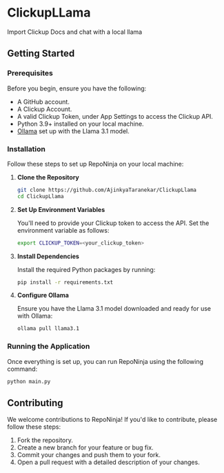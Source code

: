 # ClickupLLama

Import Clickup Docs and chat with a local llama

## Getting Started

### Prerequisites

Before you begin, ensure you have the following:

- A GitHub account.
- A Clickup Account.
- A valid Clickup Token, under App Settings to access the Clickup API.
- Python 3.9+ installed on your local machine.
- [Ollama](https://ollama.com/) set up with the Llama 3.1 model.

### Installation

Follow these steps to set up RepoNinja on your local machine:

1. **Clone the Repository**

   ```bash
   git clone https://github.com/AjinkyaTaranekar/ClickupLlama
   cd ClickupLlama
   ```

2. **Set Up Environment Variables**

   You'll need to provide your Clickup token to access the API. Set the environment variable as follows:

   ```bash
   export CLICKUP_TOKEN=<your_clickup_token>
   ```

3. **Install Dependencies**

   Install the required Python packages by running:

   ```bash
   pip install -r requirements.txt
   ```

4. **Configure Ollama**

   Ensure you have the Llama 3.1 model downloaded and ready for use with Ollama:

   ```bash
   ollama pull llama3.1
   ```

### Running the Application

Once everything is set up, you can run RepoNinja using the following command:

```bash
python main.py
```

## Contributing

We welcome contributions to RepoNinja! If you'd like to contribute, please follow these steps:

1. Fork the repository.
2. Create a new branch for your feature or bug fix.
3. Commit your changes and push them to your fork.
4. Open a pull request with a detailed description of your changes.
